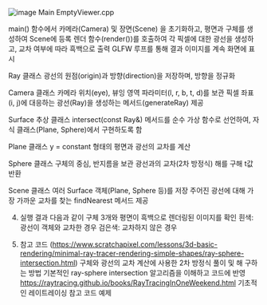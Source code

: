 ![image](https://github.com/user-attachments/assets/a84273bd-84cc-4852-abef-0b1ba5418de5)
Main EmptyViewer.cpp

main() 함수에서 카메라(Camera) 및 장면(Scene) 을 초기화하고, 평면과 구체를 생성하여 Scene에 등록
렌더 함수(render())를 호출하여 각 픽셀에 대한 광선을 생성하고, 교차 여부에 따라 흑백으로 출력
GLFW 루프를 통해 결과 이미지를 계속 화면에 표시

Ray 클래스
  광선의 원점(origin)과 방향(direction)을 저장하며, 방향을 정규화

Camera 클래스
  카메라 위치(eye), 뷰잉 영역 파라미터(l, r, b, t, d)를 보관
  픽셀 좌표(i, j)에 대응하는 광선(Ray)을 생성하는 메서드(generateRay) 제공

Surface 추상 클래스
  intersect(const Ray&) 메서드를 순수 가상 함수로 선언하여, 자식 클래스(Plane, Sphere)에서 구현하도록 함
  
Plane 클래스
  y = constant 형태의 평면과 광선의 교차를 계산

Sphere 클래스
  구체의 중심, 반지름을 보관
  광선과의 교차(2차 방정식) 해를 구해 t값 반환

Scene 클래스
  여러 Surface 객체(Plane, Sphere 등)를 저장
  주어진 광선에 대해 가장 가까운 교차를 찾는 findNearest 메서드 제공

4. 실행 결과
다음과 같이 구체 3개와 평면이 흑백으로 렌더링된 이미지를 확인
흰색: 광선이 객체와 교차한 경우
검은색: 교차하지 않은 경우

5. 참고 코드
(https://www.scratchapixel.com/lessons/3d-basic-rendering/minimal-ray-tracer-rendering-simple-shapes/ray-sphere-intersection.html)
구체와 광선의 교차 계산에 사용한 2차 방정식 풀이 및 해 구하는 방법
기본적인 ray-sphere intersection 알고리즘을 이해하고 코드에 반영
https://raytracing.github.io/books/RayTracingInOneWeekend.html
기초적인 레이트레이싱 참고 코드 예제
